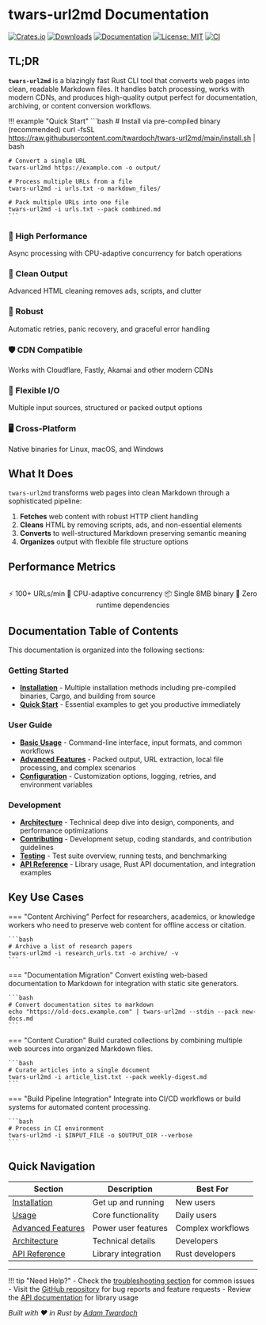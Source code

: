 # twars-url2md Documentation

[![Crates.io](https://img.shields.io/crates/v/twars-url2md)](https://crates.io/crates/twars-url2md)
[![Downloads](https://img.shields.io/crates/d/twars-url2md)](https://crates.io/crates/twars-url2md)
[![Documentation](https://docs.rs/twars-url2md/badge.svg)](https://docs.rs/twars-url2md)
[![License: MIT](https://img.shields.io/badge/License-MIT-yellow.svg)](https://opensource.org/licenses/MIT)
[![CI](https://github.com/twardoch/twars-url2md/actions/workflows/ci.yml/badge.svg)](https://github.com/twardoch/twars-url2md/actions)

## TL;DR

**`twars-url2md`** is a blazingly fast Rust CLI tool that converts web pages into clean, readable Markdown files. It handles batch processing, works with modern CDNs, and produces high-quality output perfect for documentation, archiving, or content conversion workflows.

!!! example "Quick Start"
    ```bash
    # Install via pre-compiled binary (recommended)
    curl -fsSL https://raw.githubusercontent.com/twardoch/twars-url2md/main/install.sh | bash
    
    # Convert a single URL
    twars-url2md https://example.com -o output/
    
    # Process multiple URLs from a file
    twars-url2md -i urls.txt -o markdown_files/
    
    # Pack multiple URLs into one file
    twars-url2md -i urls.txt --pack combined.md
    ```

<div class="feature-grid">
<div class="feature-card">
<h3>🚀 High Performance</h3>
<p>Async processing with CPU-adaptive concurrency for batch operations</p>
</div>

<div class="feature-card">
<h3>🧹 Clean Output</h3>
<p>Advanced HTML cleaning removes ads, scripts, and clutter</p>
</div>

<div class="feature-card">
<h3>🔄 Robust</h3>
<p>Automatic retries, panic recovery, and graceful error handling</p>
</div>

<div class="feature-card">
<h3>🛡️ CDN Compatible</h3>
<p>Works with Cloudflare, Fastly, Akamai and other modern CDNs</p>
</div>

<div class="feature-card">
<h3>📂 Flexible I/O</h3>
<p>Multiple input sources, structured or packed output options</p>
</div>

<div class="feature-card">
<h3>🖥️ Cross-Platform</h3>
<p>Native binaries for Linux, macOS, and Windows</p>
</div>
</div>

## What It Does

`twars-url2md` transforms web pages into clean Markdown through a sophisticated pipeline:

1. **Fetches** web content with robust HTTP client handling
2. **Cleans** HTML by removing scripts, ads, and non-essential elements  
3. **Converts** to well-structured Markdown preserving semantic meaning
4. **Organizes** output with flexible file structure options

## Performance Metrics

<div style="text-align: center; margin: 2rem 0;">
<span class="performance-metric">⚡ 100+ URLs/min</span>
<span class="performance-metric">🔄 CPU-adaptive concurrency</span>
<span class="performance-metric">📦 Single 8MB binary</span>
<span class="performance-metric">🚫 Zero runtime dependencies</span>
</div>

## Documentation Table of Contents

This documentation is organized into the following sections:

### Getting Started
- **[Installation](installation.md)** - Multiple installation methods including pre-compiled binaries, Cargo, and building from source
- **[Quick Start](quickstart.md)** - Essential examples to get you productive immediately

### User Guide  
- **[Basic Usage](usage.md)** - Command-line interface, input formats, and common workflows
- **[Advanced Features](advanced.md)** - Packed output, URL extraction, local file processing, and complex scenarios
- **[Configuration](configuration.md)** - Customization options, logging, retries, and environment variables

### Development
- **[Architecture](architecture.md)** - Technical deep dive into design, components, and performance optimizations
- **[Contributing](contributing.md)** - Development setup, coding standards, and contribution guidelines  
- **[Testing](testing.md)** - Test suite overview, running tests, and benchmarking
- **[API Reference](api.md)** - Library usage, Rust API documentation, and integration examples

## Key Use Cases

=== "Content Archiving"
    Perfect for researchers, academics, or knowledge workers who need to preserve web content for offline access or citation.
    
    ```bash
    # Archive a list of research papers
    twars-url2md -i research_urls.txt -o archive/ -v
    ```

=== "Documentation Migration"
    Convert existing web-based documentation to Markdown for integration with static site generators.
    
    ```bash
    # Convert documentation sites to markdown
    echo "https://old-docs.example.com" | twars-url2md --stdin --pack new-docs.md
    ```

=== "Content Curation"
    Build curated collections by combining multiple web sources into organized Markdown files.
    
    ```bash
    # Curate articles into a single document
    twars-url2md -i article_list.txt --pack weekly-digest.md
    ```

=== "Build Pipeline Integration"
    Integrate into CI/CD workflows or build systems for automated content processing.
    
    ```bash
    # Process in CI environment  
    twars-url2md -i $INPUT_FILE -o $OUTPUT_DIR --verbose
    ```

## Quick Navigation

| Section | Description | Best For |
|---------|-------------|----------|
| [Installation](installation.md) | Get up and running | New users |
| [Usage](usage.md) | Core functionality | Daily users |
| [Advanced Features](advanced.md) | Power user features | Complex workflows |
| [Architecture](architecture.md) | Technical details | Developers |
| [API Reference](api.md) | Library integration | Rust developers |

---

!!! tip "Need Help?"
    - Check the [troubleshooting section](usage.md#troubleshooting) for common issues
    - Visit the [GitHub repository](https://github.com/twardoch/twars-url2md) for bug reports and feature requests
    - Review the [API documentation](https://docs.rs/twars-url2md) for library usage

*Built with ❤️ in Rust by [Adam Twardoch](https://github.com/twardoch)*